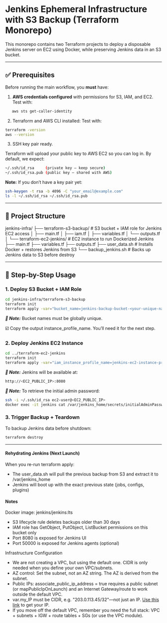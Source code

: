# Jenkins Ephemeral Infrastructure with S3 Backup (Terraform Monorepo)

This monorepo contains two Terraform projects to deploy a disposable Jenkins server on EC2 using Docker, while preserving Jenkins data in an S3 bucket.


---

## ✅ Prerequisites

Before running the main workflow, you **must** have:

1. **AWS credentials configured** with permissions for S3, IAM, and EC2.  
Test with:

```bash
   aws sts get-caller-identity
```

2. Terraform and AWS CLI installed:
Test with:

```bash
terraform -version
aws --version
```

3. SSH key pair ready.

Terraform will upload your public key to AWS EC2 so you can log in.
By default, we expect:

```bash
~/.ssh/id_rsa     (private key — keep secure)
~/.ssh/id_rsa.pub (public key — shared with AWS)
```

**Note:** If you don’t have a key pair yet:

```bash
ssh-keygen -t rsa -b 4096 -C "your_email@example.com"
ls -l ~/.ssh/id_rsa ~/.ssh/id_rsa.pub
```

---

## 📁 Project Structure

jenkins-infra/
├── terraform-s3-backup/ # S3 bucket + IAM role for Jenkins EC2 access
│ ├── main.tf
│ ├── iam.tf
│ ├── variables.tf
│ └── outputs.tf
│
└── terraform-ec2-jenkins/ # EC2 instance to run Dockerized Jenkins
├── main.tf
├── variables.tf
├── outputs.tf
├── user_data.sh # Installs Docker + restores Jenkins from S3
└── backup_jenkins.sh # Backs up Jenkins data to S3 before destroy


---

## 🚀 Step-by-Step Usage

### 1. Deploy S3 Bucket + IAM Role

```bash
cd jenkins-infra/terraform-s3-backup
terraform init
terraform apply -var="bucket_name=jenkins-backup-bucket-<your-unique-name>"
```

***📌 Note:*** Bucket names must be globally unique.

☑️ Copy the output instance_profile_name. You’ll need it for the next step.

### 2. Deploy Jenkins EC2 Instance

```bash
cd ../terraform-ec2-jenkins
terraform init
terraform apply -var="iam_instance_profile_name=jenkins-ec2-instance-profile"
```

***📌 Note:*** Jenkins will be available at:
```bash
http://<EC2_PUBLIC_IP>:8080
```

***📌 Note:*** To retrieve the initial admin password:
```bash
ssh -i ~/.ssh/id_rsa ec2-user@<EC2_PUBLIC_IP>
docker exec -it jenkins cat /var/jenkins_home/secrets/initialAdminPassword
```

### 3. Trigger Backup + Teardown
To backup Jenkins data before shutdown:

```bash
terraform destroy
```
---

#### Rehydrating Jenkins (Next Launch)
When you re-run terraform apply:
- The user_data.sh will pull the previous backup from S3 and extract it to /var/jenkins_home
- Jenkins will boot up with the exact previous state (jobs, configs, plugins)

#### Notes
Docker image: jenkins/jenkins:lts
- S3 lifecycle rule deletes backups older than 30 days
- IAM role has GetObject, PutObject, ListBucket permissions on this bucket only
- Port 8080 is exposed for Jenkins UI
- Port 50000 is exposed for Jenkins agents (optional)

Infrastructure Configuration
- We are not creating a VPC, but using the default one. CIDR is only needed when you define your own VPC/subnets.
- AZ control: Set the subnet, not an AZ string. The AZ is derived from the subnet.
- Public IPs: associate_public_ip_address = true requires a public subnet (or mapPublicIpOnLaunch) and an Internet Gateway/route to work outside the default VPC.
- var.my_IP must be CIDR, e.g. "203.0.113.45/32"—not just an IP. [Use this link](https://www.showmyip.com/) to get your IP.
- If you move off the default VPC, remember you need the full stack: VPC + subnets + IGW + route tables + SGs (or use the VPC module).